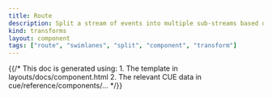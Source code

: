 ```yaml
---
title: Route
description: Split a stream of events into multiple sub-streams based on user-supplied conditions
kind: transforms
layout: component
tags: ["route", "swimlanes", "split", "component", "transform"]
---
```


{{/* This doc is generated using:
     1. The template in layouts/docs/component.html
     2. The relevant CUE data in cue/reference/components/... */}}
